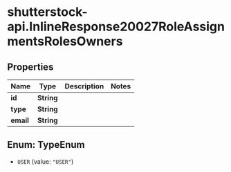 # shutterstock-api.InlineResponse20027RoleAssignmentsRolesOwners

## Properties
Name | Type | Description | Notes
------------ | ------------- | ------------- | -------------
**id** | **String** |  | 
**type** | **String** |  | 
**email** | **String** |  | 


<a name="TypeEnum"></a>
## Enum: TypeEnum


* `USER` (value: `"USER"`)




